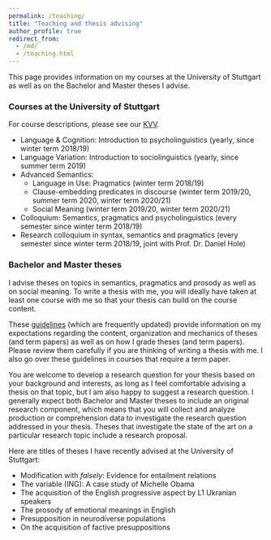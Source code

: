 ```yaml
---
permalink: /teaching/
title: "Teaching and thesis advising"
author_profile: true
redirect_from: 
  - /md/
  - /teaching.html
---
```


This page provides information on my courses at the University of Stuttgart as well as on the Bachelor and Master theses I advise. 

### Courses at the University of Stuttgart

For course descriptions, please see our [KVV](https://www.ling.uni-stuttgart.de/institut/ifla/lehre/kvv/).

* Language & Cognition: Introduction to psycholinguistics (yearly, since winter term 2018/19)
* Language Variation: Introduction to sociolinguistics (yearly, since summer term  2019)
* Advanced Semantics:
	* Language in Use: Pragmatics (winter term 2018/19)
	* Clause-embedding predicates in discourse (winter term 2019/20, summer term  2020, winter term 2020/21)
	* Social Meaning (winter term 2019/20, winter term 2020/21)
* Colloquium: Semantics, pragmatics and psycholinguistics (every semester since winter term 2018/19)
* Research colloquium in syntax, semantics and pragmatics (every semester since winter term 2018/19, joint with Prof. Dr. Daniel Hole)

### Bachelor and Master theses

I advise theses on topics in semantics, pragmatics and prosody as well as on social meaning. To write a thesis with me, you will ideally have taken at least one course with me so that your thesis can build on the course content. 

These [guidelines](https://github.com/judith-tonhauser/teaching-materials/blob/master/6_paper-and-thesis-guidelines.pdf) (which are frequently updated) provide information on my expectations regarding the content, organization and mechanics of theses (and term papers) as well as on how I grade theses (and term papers). Please review them carefully if you are thinking of writing a thesis with me. I also go over these guidelines in courses that require a term paper.

You are welcome to develop a research question for your thesis based on your background and interests, as long as I feel comfortable advising a thesis on that topic, but I am also happy to suggest a research question. I generally expect both Bachelor and Master theses to include an original research component, which means that you will collect and analyze production or comprehension data to investigate the research question addressed in your thesis. Theses that investigate the state of the art on a particular research topic  include a research proposal.

Here are titles of theses I have recently advised at the University of Stuttgart:
* Modification with <i>falsely</i>: Evidence for entailment relations
* The variable (ING): A case study of Michelle Obama
* The acquisition of the English progressive aspect by L1 Ukranian speakers
* The prosody of emotional meanings in English
* Presupposition in neurodiverse populations
* On the acquisition of factive presuppositions


